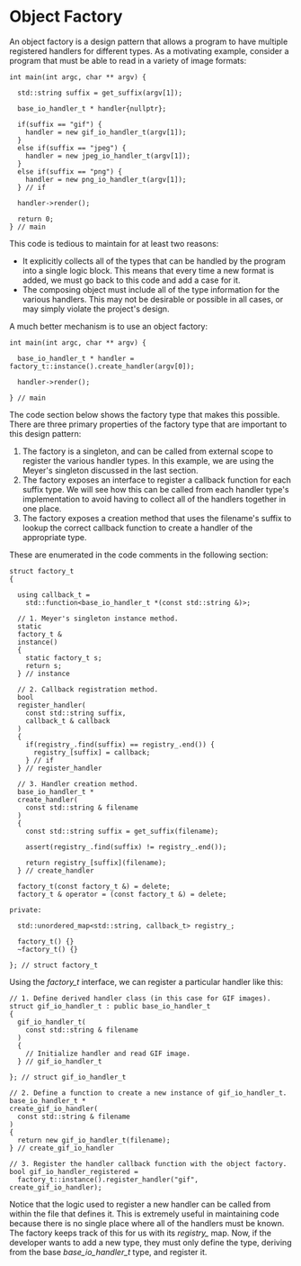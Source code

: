 # Object Factory

An object factory is a design pattern that allows a program to have
multiple registered handlers for different types. As a motivating
example, consider a program that must be able to read in a variety of
image formats:

```
int main(int argc, char ** argv) {

  std::string suffix = get_suffix(argv[1]);

  base_io_handler_t * handler{nullptr};

  if(suffix == "gif") {
    handler = new gif_io_handler_t(argv[1]);
  }
  else if(suffix == "jpeg") {
    handler = new jpeg_io_handler_t(argv[1]);
  }
  else if(suffix == "png") {
    handler = new png_io_handler_t(argv[1]);
  } // if

  handler->render();

  return 0;
} // main
```

This code is tedious to maintain for at least two reasons:

* It explicitly collects all of the types that can be handled by the
  program into a single logic block. This means that every time a new
  format is added, we must go back to this code and add a case for it.
* The composing object must include all of the type information for the
  various handlers. This may not be desirable or possible in all cases,
  or may simply violate the project's design.

A much better mechanism is to use an object factory:

```
int main(int argc, char ** argv) {

  base_io_handler_t * handler = factory_t::instance().create_handler(argv[0]);
      
  handler->render();

} // main
```

The code section below shows the factory type that makes this possible.
There are three primary properties of the factory type that are
important to this design pattern:

1. The factory is a singleton, and can be called from external scope to
  register the various handler types. In this example, we are using the
  Meyer's singleton discussed in the last section.
2. The factory exposes an interface to register a callback function for
  each suffix type. We will see how this can be called from each handler
  type's implementation to avoid having to collect all of the handlers
  together in one place.
3. The factory exposes a creation method that uses the filename's suffix
  to lookup the correct callback function to create a handler of the
  appropriate type.

These are enumerated in the code comments in the following section:

```
struct factory_t
{

  using callback_t =
    std::function<base_io_handler_t *(const std::string &)>;

  // 1. Meyer's singleton instance method.
  static
  factory_t &
  instance()
  {
    static factory_t s;
    return s;
  } // instance

  // 2. Callback registration method.
  bool
  register_handler(
    const std::string suffix,
    callback_t & callback
  )
  {
    if(registry_.find(suffix) == registry_.end()) {
      registry_[suffix] = callback;
    } // if
  } // register_handler

  // 3. Handler creation method.
  base_io_handler_t *
  create_handler(
    const std::string & filename
  )
  {
    const std::string suffix = get_suffix(filename);

    assert(registry_.find(suffix) != registry_.end());

    return registry_[suffix](filename);
  } // create_handler

  factory_t(const factory_t &) = delete;
  factory_t & operator = (const factory_t &) = delete;

private:

  std::unordered_map<std::string, callback_t> registry_;

  factory_t() {}
  ~factory_t() {}

}; // struct factory_t
```

Using the *factory_t* interface, we can register a particular handler
like this:

```
// 1. Define derived handler class (in this case for GIF images).
struct gif_io_handler_t : public base_io_handler_t
{
  gif_io_handler_t(
    const std::string & filename
  )
  {
    // Initialize handler and read GIF image.
  } // gif_io_handler_t

}; // struct gif_io_handler_t

// 2. Define a function to create a new instance of gif_io_handler_t.
base_io_handler_t *
create_gif_io_handler(
  const std::string & filename
)
{
  return new gif_io_handler_t(filename);
} // create_gif_io_handler

// 3. Register the handler callback function with the object factory.
bool gif_io_handler_registered =
  factory_t::instance().register_handler("gif", create_gif_io_handler);
```

Notice that the logic used to register a new handler can be called from
within the file that defines it. This is extremely useful in maintaining
code because there is no single place where all of the handlers must be
known. The factory keeps track of this for us with its *registry_* map.
Now, if the developer wants to add a new type, they must only define the
type, deriving from the base *base_io_handler_t* type, and register it.

<!-- vim: set tabstop=2 shiftwidth=2 expandtab fo=cqt tw=72 : -->
